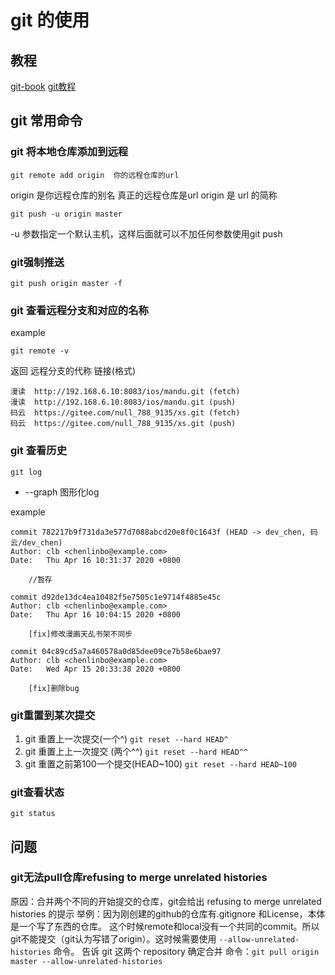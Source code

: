 # git 的使用

## 教程

[git-book](https://git-scm.com/book/zh/v2)
[git教程](http://www.yiibai.com/git/git_push.html)

## git 常用命令

### git 将本地仓库添加到远程

`git remote add origin  你的远程仓库的url`

origin 是你远程仓库的别名
真正的远程仓库是url
origin 是 url 的简称

`git push -u origin master`

-u 参数指定一个默认主机，这样后面就可以不加任何参数使用git push

### git强制推送

`git push origin master -f`

### git 查看远程分支和对应的名称

example

`git remote -v`

返回  远程分支的代称 链接(格式)

```
漫读	http://192.168.6.10:8083/ios/mandu.git (fetch)
漫读	http://192.168.6.10:8083/ios/mandu.git (push)
码云	https://gitee.com/null_788_9135/xs.git (fetch)
码云	https://gitee.com/null_788_9135/xs.git (push)
```

### git 查看历史

`git log`

- --graph 图形化log

example

```
commit 782217b9f731da3e577d7088abcd20e8f0c1643f (HEAD -> dev_chen, 码云/dev_chen)
Author: clb <chenlinbo@example.com>
Date:   Thu Apr 16 10:31:37 2020 +0800

    //暂存

commit d92de13dc4ea10482f5e7505c1e9714f4885e45c
Author: clb <chenlinbo@example.com>
Date:   Thu Apr 16 10:04:15 2020 +0800

    [fix]修改漫画天乩书架不同步

commit 04c89cd5a7a460578a0d85dee09ce7b58e6bae97
Author: clb <chenlinbo@example.com>
Date:   Wed Apr 15 20:33:38 2020 +0800

    [fix]删除bug
```
### git重置到某次提交
1. git 重置上一次提交(一个^)
`git reset --hard HEAD^`
2. git 重置上上一次提交 (两个^^)
`git reset --hard HEAD^^`
3. git 重置之前第100一个提交(HEAD~100)
`git reset --hard HEAD~100`

### git查看状态
`git status`

## 问题

### git无法pull仓库refusing to merge unrelated histories

原因：合并两个不同的开始提交的仓库，git会给出 refusing to merge unrelated histories 的提示
举例：因为刚创建的github的仓库有.gitignore 和License，本体是一个写了东西的仓库。
这个时候remote和local没有一个共同的commit。所以
git不能提交（git认为写错了origin）。这时候需要使用 `--allow-unrelated-histories` 命令。
告诉 git 这两个 repository 确定合并
命令：`git pull origin master --allow-unrelated-histories`
